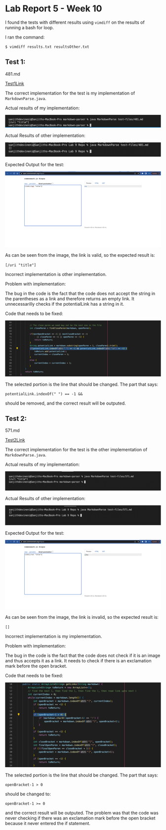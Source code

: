 # **Lab Report 5 - Week 10**

I found the tests with different results using `vimdiff` on the results of running a bash for loop. 

I ran the command:

```
$ vimdiff results.txt resultsOther.txt
```

## Test 1:

481.md

[Test1Link](481.md)

The correct implementation for the test is my implementation of `MarkdownParse.java`.

Actual results of my implementation:

![Test1MineActual](Test1MineActual.png)

Actual Results of other implementation:

![Test1OtherActual](Test1OtherActual.png)

Expected Output for the test:

![Test1Expected](Test1Expected.png)

As can be seen from the image, the link is valid, so the expected result is:

`[/uri "title"]`

Incorrect implementation is other implementation.

Problem with implementation:

The bug in the code is the fact that the code does not accept the string in the parentheses as a link and therefore returns an empty link. It unnecessarilly checks if the potentialLink has a string in it.

Code that needs to be fixed:

![Test1CodeFix](Test1CodeFix.png)

The selected portion is the line that should be changed. The part that says:

```
potentialLink.indexOf(" ") == -1 &&
```
should be removed, and the correct result will be outputed.

## Test 2:

571.md

[Test2Link](571.md)

The correct implementation for the test is the other implementation of `MarkdownParse.java`.

Actual results of my implementation:

![Test2MineActual](Test2MineActual.png)

Actual Results of other implementation:

![Test2OtherActual](Test2OtherActual.png)

Expected Output for the test:

![Test2Expected](Test2Expected.png)

As can be seen from the image, the link is invalid, so the expected result is:

`[]`

Incorrect implementation is my implementation.

Problem with implementation:

The bug in the code is the fact that the code does not check if it is an image and thus accepts it as a link. It needs to check if there is an exclamation mark before the open bracket.

Code that needs to be fixed:

![Test2CodeFix](Test2CodeFix.png)

The selected portion is the line that should be changed. The part that says:

```
openBracket-1 > 0
```
should be changed to:

```
openBracket-1 >= 0
```

and the correct result will be outputed. The problem was that the code was never checking if there was an exclamation mark before the open bracket because it never entered the if statement.